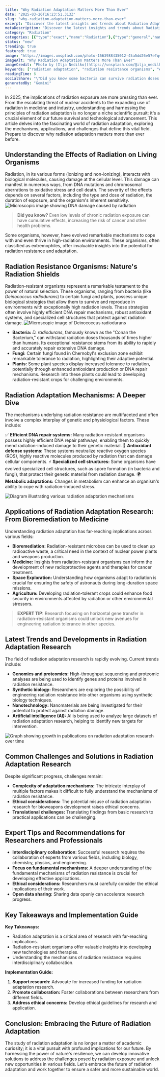 ```yaml
---
title: "Why Radiation Adaptation Matters More Than Ever"
date: "2025-03-26T16:23:51.313Z"
slug: "why-radiation-adaptation-matters-more-than-ever"
excerpt: "Discover the latest insights and trends about Radiation Adaptation. This comprehensive guide covers everything you need to know about Radiation Adaptation in 2025."
metaDescription: "Discover the latest insights and trends about Radiation Adaptation. This comprehensive guide covers everything you need to know about Radiation Adaptation ..."
category: "Radiation"
categories: [{"type":"exact","name":"Radiation"},{"type":"general","name":"Biology"},{"type":"medium","name":"Genetics"},{"type":"specific","name":"DNA Repair"},{"type":"niche","name":"Deinococcus Radiodurans"}]
status: "new"
trending: true
featured: true
image: "https://images.unsplash.com/photo-1563988435012-45a5dd26e57e?q=85&w=1200&fit=max&fm=webp&auto=compress"
imageAlt: "Why Radiation Adaptation Matters More Than Ever"
imageCredit: "Photo by [Ilja Nedilko](https://unsplash.com/@ilja_nedilko) on Unsplash"
keywords: ["radiation adaptation", "radiation resistance organisms", "extremophile radiation survival", "how organisms adapt to radiation", "radiation resistant bacteria", "radiation adaptation mechanisms", "buy radiation resistant microbes", "radiation tolerance in plants", "effects of radiation on living organisms", "radiation adaptation research"]
readingTime: 6
socialShare: "\"Did you know some bacteria can survive radiation doses thousands of times higher than humans?  Unlocking the secrets of their radiation resistance could revolutionize medicine and environmental remediation.\""
generatedBy: "Gemini"
---
```




In 2025, the implications of radiation exposure are more pressing than ever.  From the escalating threat of nuclear accidents to the expanding use of radiation in medicine and industry, understanding and harnessing the principles of radiation adaptation is no longer a niche scientific pursuit; it's a crucial element of our future survival and technological advancement. This article delves into the fascinating world of radiation adaptation, exploring the mechanisms, applications, and challenges that define this vital field.  Prepare to discover why radiation adaptation matters more than ever before.

## Understanding the Effects of Radiation on Living Organisms

Radiation, in its various forms (ionizing and non-ionizing), interacts with biological molecules, causing damage at the cellular level. This damage can manifest in numerous ways, from DNA mutations and chromosomal aberrations to oxidative stress and cell death. The severity of the effects depends on several factors, including the type and dose of radiation, the duration of exposure, and the organism's inherent sensitivity.  ![Microscopic image showing DNA damage caused by radiation](https://images.unsplash.com/photo-1563988435012-45a5dd26e57e?q=85&w=1200&fit=max&fm=webp&auto=compress)

> **Did you know?**  Even low levels of chronic radiation exposure can have cumulative effects, increasing the risk of cancer and other health problems.

Some organisms, however, have evolved remarkable mechanisms to cope with and even thrive in high-radiation environments. These organisms, often classified as extremophiles, offer invaluable insights into the potential for radiation resistance and adaptation.

## Radiation Resistance Organisms: Nature's Radiation Shields

Radiation-resistant organisms represent a remarkable testament to the power of natural selection.  These organisms, ranging from bacteria (like *Deinococcus radiodurans*) to certain fungi and plants, possess unique biological strategies that allow them to survive and reproduce in environments with exceptionally high radiation levels.  These strategies often involve highly efficient DNA repair mechanisms, robust antioxidant systems, and specialized cell structures that protect against radiation damage. ![Microscopic image of *Deinococcus radiodurans*](https://images.unsplash.com/photo-1563988435096-0537593b5819?q=85&w=1200&fit=max&fm=webp&auto=compress)

* **Bacteria:**  *D. radiodurans*, famously known as the "Conan the Bacterium," can withstand radiation doses thousands of times higher than humans.  Its exceptional resistance stems from its ability to rapidly and accurately repair extensive DNA damage.
* **Fungi:** Certain fungi found in Chernobyl's exclusion zone exhibit remarkable tolerance to radiation, highlighting their adaptive potential.
* **Plants:**  Some plant species display increased tolerance to radiation, potentially through enhanced antioxidant production or DNA repair mechanisms.  Research into these plants could lead to developing radiation-resistant crops for challenging environments.

## Radiation Adaptation Mechanisms: A Deeper Dive

The mechanisms underlying radiation resistance are multifaceted and often involve a complex interplay of genetic and physiological factors.  These include:

✅ **Efficient DNA repair systems:**  Many radiation-resistant organisms possess highly efficient DNA repair pathways, enabling them to quickly mend radiation-induced damage to their genetic material.
🔑 **Antioxidant defense systems:**  These systems neutralize reactive oxygen species (ROS), highly reactive molecules produced by radiation that can damage cellular components.
⚡ **Specialized cell structures:**  Some organisms have evolved specialized cell structures, such as spore formation (in bacteria and fungi), that protect their genetic material from radiation damage.
🌍 **Metabolic adaptations:**  Changes in metabolism can enhance an organism's ability to cope with radiation-induced stress.

![Diagram illustrating various radiation adaptation mechanisms](https://images.unsplash.com/photo-1576671495234-2aaa0156b50a?q=85&w=1200&fit=max&fm=webp&auto=compress)

##  Applications of Radiation Adaptation Research: From Bioremediation to Medicine

Understanding radiation adaptation has far-reaching implications across various fields:

* **Bioremediation:** Radiation-resistant microbes can be used to clean up radioactive waste, a critical need in the context of nuclear power plants and weapons production.
* **Medicine:**  Insights from radiation-resistant organisms can inform the development of new radioprotective agents and therapies for cancer treatment.
* **Space Exploration:**  Understanding how organisms adapt to radiation is crucial for ensuring the safety of astronauts during long-duration space missions.
* **Agriculture:** Developing radiation-tolerant crops could enhance food security in environments affected by radiation or other environmental stressors.

> **EXPERT TIP:**  Research focusing on horizontal gene transfer in radiation-resistant organisms could unlock new avenues for engineering radiation tolerance in other species.

## Latest Trends and Developments in Radiation Adaptation Research

The field of radiation adaptation research is rapidly evolving.  Current trends include:

* **Genomics and proteomics:**  High-throughput sequencing and proteomic analyses are being used to identify genes and proteins involved in radiation resistance.
* **Synthetic biology:**  Researchers are exploring the possibility of engineering radiation resistance into other organisms using synthetic biology techniques.
* **Nanotechnology:**  Nanomaterials are being investigated for their potential to protect against radiation damage.
* **Artificial intelligence (AI):**  AI is being used to analyze large datasets of radiation adaptation research, helping to identify new targets for intervention.

![Graph showing growth in publications on radiation adaptation research over time](https://images.unsplash.com/photo-1576670160060-c4e874631c5a?q=85&w=1200&fit=max&fm=webp&auto=compress)

## Common Challenges and Solutions in Radiation Adaptation Research

Despite significant progress, challenges remain:

* **Complexity of adaptation mechanisms:**  The intricate interplay of multiple factors makes it difficult to fully understand the mechanisms of radiation resistance.
* **Ethical considerations:**  The potential misuse of radiation adaptation research for bioweapons development raises ethical concerns.
* **Translational challenges:**  Translating findings from basic research to practical applications can be challenging.

## Expert Tips and Recommendations for Researchers and Professionals

* **Interdisciplinary collaboration:**  Successful research requires the collaboration of experts from various fields, including biology, chemistry, physics, and engineering.
* **Focus on fundamental mechanisms:**  A deeper understanding of the fundamental mechanisms of radiation resistance is crucial for developing effective applications.
* **Ethical considerations:**  Researchers must carefully consider the ethical implications of their work.
* **Open data sharing:**  Sharing data openly can accelerate research progress.

## Key Takeaways and Implementation Guide

**Key Takeaways:**

* Radiation adaptation is a critical area of research with far-reaching implications.
* Radiation-resistant organisms offer valuable insights into developing new technologies and therapies.
* Understanding the mechanisms of radiation resistance requires interdisciplinary collaboration.

**Implementation Guide:**

1. **Support research:**  Advocate for increased funding for radiation adaptation research.
2. **Promote collaboration:**  Foster collaborations between researchers from different fields.
3. **Address ethical concerns:**  Develop ethical guidelines for research and application.

## Conclusion: Embracing the Future of Radiation Adaptation

The study of radiation adaptation is no longer a matter of academic curiosity; it is a vital pursuit with profound implications for our future.  By harnessing the power of nature's resilience, we can develop innovative solutions to address the challenges posed by radiation exposure and unlock new opportunities in various fields. Let's embrace the future of radiation adaptation and work together to ensure a safer and more sustainable world.


